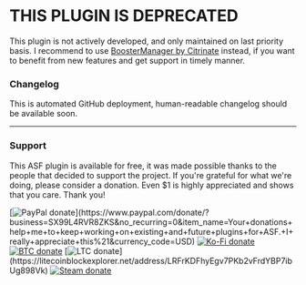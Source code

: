 # THIS PLUGIN IS DEPRECATED

This plugin is not actively developed, and only maintained on last priority basis. I recommend to use [BoosterManager by Citrinate](https://github.com/Citrinate/BoosterManager) instead, if you want to benefit from new features and get support in timely manner.

### Changelog

This is automated GitHub deployment, human-readable changelog should be available soon.

---

### Support

This ASF plugin is available for free, it was made possible thanks to the people that decided to support the project. If you're grateful for what we're doing, please consider a donation. Even $1 is highly appreciated and shows that you care. Thank you!

[![PayPal donate](https://img.shields.io/badge/PayPal-donate-00457c.svg?logo=paypal&logoColor=rgb(1,63,113))](https://www.paypal.com/donate/?business=SX99L4RVR8ZKS&no_recurring=0&item_name=Your+donations+help+me+to+keep+working+on+existing+and+future+plugins+for+ASF.+I+really+appreciate+this%21&currency_code=USD)
[![Ko-Fi donate](https://img.shields.io/badge/Ko%E2%80%91Fi-donate-ef5d5a.svg?logo=ko-fi)](https://ko-fi.com/rudokhvist)
[![BTC donate](https://img.shields.io/badge/BTC-donate-f7931a.svg?logo=bitcoin)](https://www.blockchain.com/explorer/addresses/btc/bc1q8f3zcss5j6gq7hpvum0nzxvfgnm5f8mtxflfxh)
[![LTC donate](https://img.shields.io/badge/LTC-donate-485fc7.svg?logo=litecoin&logoColor=rgb(92,115,219))](https://litecoinblockexplorer.net/address/LRFrKDFhyEgv7PKb2vFrdYBP7ibUg898Vk)
[![Steam donate](https://img.shields.io/badge/Steam-donate-000000.svg?logo=steam)](https://steamcommunity.com/tradeoffer/new/?partner=95843925&token=NTWfCz_R)

